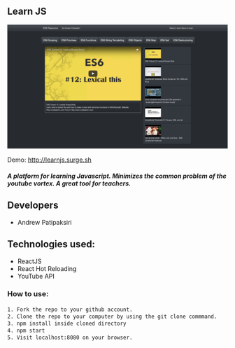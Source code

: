 
## Learn JS

[![LearnJS](/screenshotYT.png?)](http://learnjs.surge.sh)

Demo: http://learnjs.surge.sh

##### A platform for learning Javascript. Minimizes the common problem of the youtube vortex. A great tool for teachers.

## Developers
- Andrew Patipaksiri

## Technologies used:
- ReactJS
- React Hot Reloading
- YouTube API


### How to use:
```
1. Fork the repo to your github account.
2. Clone the repo to your computer by using the git clone commmand.
3. npm install inside cloned directory
4. npm start
5. Visit localhost:8080 on your browser.
```
